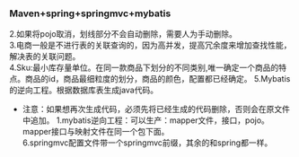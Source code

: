### Maven+spring+springmvc+mybatis

2.如果将pojo取消，划线部分不会自动删除，需要人为手动删除。  
3.电商一般是不进行表的关联查询的，因为高并发，提高冗余度来增加查找性能，解决表的关联问题。  
4.Sku:最小库存量单位。在同一款商品下划分的不同类别,唯一确定一个商品的特点。商品的id，商品最细粒度的划分，商品的颜色，配置都已经确定。
5.Mybatis的逆向工程。根据数据库表生成java代码。  
* 注意：如果想再次生成代码，必须先将已经生成的代码删除，否则会在原文件中追加。
1.mybatis逆向工程：可以生产：mapper文件，接口，pojo。mapper接口与映射文件在同一个包下面。   
6.springmvc配置文件带一个springmvc前缀，其余的和spring都一样。
